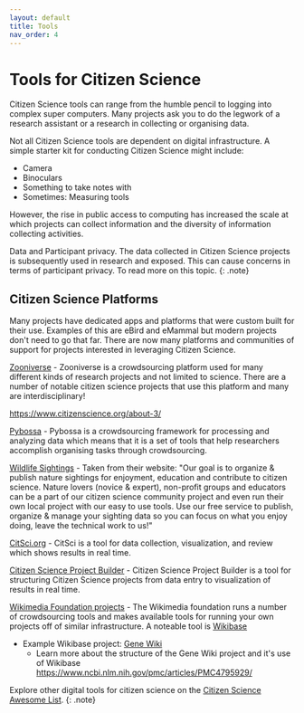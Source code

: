 ```yaml
---
layout: default
title: Tools
nav_order: 4
---
```


# Tools for Citizen Science
Citizen Science tools can range from the humble pencil to logging into complex super computers. Many projects ask you to do the legwork of a research assistant or a research in collecting or organising data.

Not all Citizen Science tools are dependent on digital infrastructure. A simple starter kit for conducting Citizen Science might include:
<ul>
  <li>Camera</li>
  <li>Binoculars</li>
  <li>Something to take notes with</li>
  <li>Sometimes: Measuring tools</li>
</ul>

However, the rise in public access to computing has increased the scale at which projects can collect information and the diversity of information collecting activities.

Data and Participant privacy. The data collected in Citizen Science projects is subsequently used in research and exposed. This can cause concerns in terms of participant privacy. To read more on this topic.
{: .note}

## Citizen Science Platforms
Many projects have dedicated apps and platforms that were custom built for their use. Examples of this are eBird and eMammal but modern projects don't need to go that far. There are now many platforms and communities of support for projects interested in leveraging Citizen Science.

[Zooniverse](https://www.zooniverse.org/) - Zooniverse is a crowdsourcing platform used for many different kinds of research projects and not limited to science. There are a number of notable citizen science projects that use this platform and many are interdisciplinary!

https://www.citizenscience.org/about-3/

[Pybossa](https://pybossa.com/) - Pybossa is a crowdsourcing framework for processing and analyzing data which means that it is a set of tools that help researchers accomplish organising tasks through crowdsourcing.

[Wildlife Sightings](http://www.wildlifesightings.net/) - Taken from their website: "Our goal is to organize & publish nature sightings for enjoyment, education and contribute to citizen science. Nature lovers (novice & expert), non-profit groups and educators can be a part of our citizen science community project and even run their own local project with our easy to use tools. Use our free service to publish, organize & manage your sighting data so you can focus on what you enjoy doing, leave the technical work to us!"

[CitSci.org](https://www.citsci.org/CWIS438/Websites/CitSci/Home.php?WebSiteID=7) - CitSci is a tool for data collection, visualization, and review which shows results in real time.

[Citizen Science Project Builder](https://lab.citizenscience.ch/de/) - Citizen Science Project Builder is a tool for structuring Citizen Science projects from data entry to visualization of results in real time.

[Wikimedia Foundation projects](https://wikimediafoundation.org/our-work/wikimedia-projects/) - The Wikimedia foundation runs a number of crowdsourcing tools and makes available tools for running your own projects off of similar infrastructure. A noteable tool is [Wikibase](https://wikiba.se/)
* Example Wikibase project: [Gene Wiki](https://www.wikidata.org/wiki/Wikidata:WikiProject_Gene_Wiki)
  * Learn more about the structure of the Gene Wiki project and it's use of Wikibase https://www.ncbi.nlm.nih.gov/pmc/articles/PMC4795929/

Explore other digital tools for citizen science on the [Citizen Science Awesome List](https://project-awesome.org/dylanrees/citizen-science).
{: .note}
